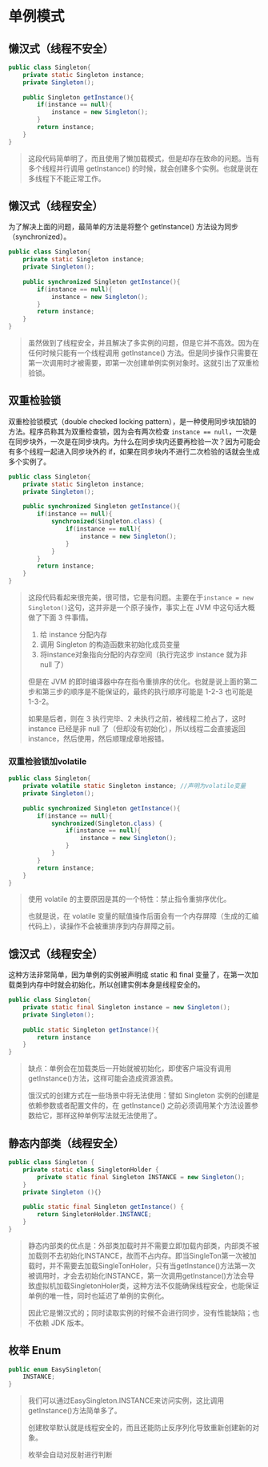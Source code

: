 # 单例模式

## 懒汉式（线程不安全）

```java
public class Singleton{
    private static Singleton instance;
    private Singleton();
    
    public Singleton getInstance(){
        if(instance == null){
            instance = new Singleton();
        }
        return instance;
    }
}
```

>这段代码简单明了，而且使用了懒加载模式，但是却存在致命的问题。当有多个线程并行调用 getInstance() 的时候，就会创建多个实例。也就是说在多线程下不能正常工作。



## 懒汉式（线程安全）

为了解决上面的问题，最简单的方法是将整个 getInstance() 方法设为同步（synchronized）。

```java
public class Singleton{
    private static Singleton instance;
    private Singleton();
    
    public synchronized Singleton getInstance(){
        if(instance == null){
            instance = new Singleton();
        }
        return instance;
    }
}
```

>虽然做到了线程安全，并且解决了多实例的问题，但是它并不高效。因为在任何时候只能有一个线程调用 getInstance() 方法。但是同步操作只需要在第一次调用时才被需要，即第一次创建单例实例对象时。这就引出了双重检验锁。



## 双重检验锁

双重检验锁模式（double checked locking pattern），是一种使用同步块加锁的方法。程序员称其为双重检查锁，因为会有两次检查 `instance == null`，一次是在同步块外，一次是在同步块内。为什么在同步块内还要再检验一次？因为可能会有多个线程一起进入同步块外的 if，如果在同步块内不进行二次检验的话就会生成多个实例了。

```java
public class Singleton{
    private static Singleton instance;
    private Singleton();
    
    public synchronized Singleton getInstance(){
        if(instance == null){
            synchronized(Singleton.class) {
                if(instance == null){
                    instance = new Singleton();
                }
            }
        }
        return instance;
    }
}
```

>这段代码看起来很完美，很可惜，它是有问题。主要在于`instance = new Singleton()`这句，这并非是一个原子操作，事实上在 JVM 中这句话大概做了下面 3 件事情。
>
>1. 给 instance 分配内存
>2. 调用 Singleton 的构造函数来初始化成员变量
>3. 将instance对象指向分配的内存空间（执行完这步 instance 就为非 null 了）
>
>但是在 JVM 的即时编译器中存在指令重排序的优化。也就是说上面的第二步和第三步的顺序是不能保证的，最终的执行顺序可能是 1-2-3 也可能是 1-3-2。
>
>如果是后者，则在 3 执行完毕、2 未执行之前，被线程二抢占了，这时 instance 已经是非 null 了（但却没有初始化），所以线程二会直接返回 instance，然后使用，然后顺理成章地报错。



### 双重检验锁加volatile

```java
public class Singleton{
    private volatile static Singleton instance; //声明为volatile变量
    private Singleton();
    
    public synchronized Singleton getInstance(){
        if(instance == null){
            synchronized(Singleton.class) {
                if(instance == null){
                    instance = new Singleton();
                }
            }
        }
        return instance;
    }
}
```

>使用 volatile 的主要原因是其的一个特性：禁止指令重排序优化。
>
>也就是说，在 volatile 变量的赋值操作后面会有一个内存屏障（生成的汇编代码上），读操作不会被重排序到内存屏障之前。



## 饿汉式（线程安全）

这种方法非常简单，因为单例的实例被声明成 static 和 final 变量了，在第一次加载类到内存中时就会初始化，所以创建实例本身是线程安全的。

```java
public class Singleton{
    private static final Singleton instance = new Singleton();
    private Singleton();
    
    public static Singleton getInstance(){
        return instance
    }
}
```

>缺点：单例会在加载类后一开始就被初始化，即使客户端没有调用 getInstance()方法，这样可能会造成资源浪费。
>
>饿汉式的创建方式在一些场景中将无法使用：譬如 Singleton 实例的创建是依赖参数或者配置文件的，在 getInstance() 之前必须调用某个方法设置参数给它，那样这种单例写法就无法使用了。



## 静态内部类（线程安全）

```java
public class Singleton {  
    private static class SingletonHolder {  
        private static final Singleton INSTANCE = new Singleton();  
    }  
    private Singleton (){}  
    
    public static final Singleton getInstance() {  
        return SingletonHolder.INSTANCE; 
    }  
}
```

>静态内部类的优点是：外部类加载时并不需要立即加载内部类，内部类不被加载则不去初始化INSTANCE，故而不占内存。即当SingleTon第一次被加载时，并不需要去加载SingleTonHoler，只有当getInstance()方法第一次被调用时，才会去初始化INSTANCE，第一次调用getInstance()方法会导致虚拟机加载SingletonHoler类，这种方法不仅能确保线程安全，也能保证单例的唯一性，同时也延迟了单例的实例化。
>
>因此它是懒汉式的；同时读取实例的时候不会进行同步，没有性能缺陷；也不依赖 JDK 版本。



## 枚举 Enum

```java
public enum EasySingleton{
    INSTANCE;
}
```

> 我们可以通过EasySingleton.INSTANCE来访问实例，这比调用getInstance()方法简单多了。
>
> 创建枚举默认就是线程安全的，而且还能防止反序列化导致重新创建新的对象。
>
> 枚举会自动对反射进行判断